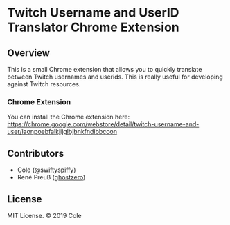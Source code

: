 # Twitch Username and UserID Translator Chrome Extension

## Overview
This is a small Chrome extension that allows you to quickly translate between Twitch usernames and userids. This is really useful for developing against Twitch resources.

### Chrome Extension
You can install the Chrome extension here: https://chrome.google.com/webstore/detail/twitch-username-and-user/laonpoebfalkjijglbjbnkfndibbcoon

## Contributors
 * Cole ([@swiftyspiffy](http://twitter.com/swiftyspiffy))
 * René Preuß ([ghostzero](https://github.com/ghostzero))
 
## License
MIT License. &copy; 2019 Cole
